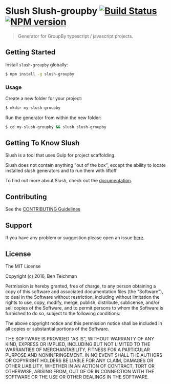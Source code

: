 # Slush Slush-groupby [![Build Status](https://secure.travis-ci.org/groupby/slush-groupby.png?branch=master)](https://travis-ci.org/groupby/slush-groupby) [![NPM version](https://badge-me.herokuapp.com/api/npm/slush-groupby.png)](http://badges.enytc.com/for/npm/slush-groupby)

> Generator for GroupBy typescript / javascript projects.


## Getting Started

Install `slush-groupby` globally:

```bash
$ npm install -g slush-groupby
```

### Usage

Create a new folder for your project:

```bash
$ mkdir my-slush-groupby
```

Run the generator from within the new folder:

```bash
$ cd my-slush-groupby && slush slush-groupby
```

## Getting To Know Slush

Slush is a tool that uses Gulp for project scaffolding.

Slush does not contain anything "out of the box", except the ability to locate installed slush generators and to run them with liftoff.

To find out more about Slush, check out the [documentation](https://github.com/slushjs/slush).

## Contributing

See the [CONTRIBUTING Guidelines](https://github.com/groupby/slush-groupby/blob/master/CONTRIBUTING.md)

## Support
If you have any problem or suggestion please open an issue [here](https://github.com/groupby/slush-groupby/issues).

## License 

The MIT License

Copyright (c) 2016, Ben Teichman

Permission is hereby granted, free of charge, to any person
obtaining a copy of this software and associated documentation
files (the "Software"), to deal in the Software without
restriction, including without limitation the rights to use,
copy, modify, merge, publish, distribute, sublicense, and/or sell
copies of the Software, and to permit persons to whom the
Software is furnished to do so, subject to the following
conditions:

The above copyright notice and this permission notice shall be
included in all copies or substantial portions of the Software.

THE SOFTWARE IS PROVIDED "AS IS", WITHOUT WARRANTY OF ANY KIND,
EXPRESS OR IMPLIED, INCLUDING BUT NOT LIMITED TO THE WARRANTIES
OF MERCHANTABILITY, FITNESS FOR A PARTICULAR PURPOSE AND
NONINFRINGEMENT. IN NO EVENT SHALL THE AUTHORS OR COPYRIGHT
HOLDERS BE LIABLE FOR ANY CLAIM, DAMAGES OR OTHER LIABILITY,
WHETHER IN AN ACTION OF CONTRACT, TORT OR OTHERWISE, ARISING
FROM, OUT OF OR IN CONNECTION WITH THE SOFTWARE OR THE USE OR
OTHER DEALINGS IN THE SOFTWARE.

